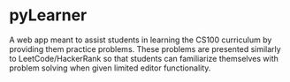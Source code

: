 # pyLearner
A web app meant to assist students in learning the CS100 curriculum by providing 
them practice problems. These problems are presented similarly to LeetCode/HackerRank
so that students can familiarize themselves with problem solving when given limited editor 
functionality.